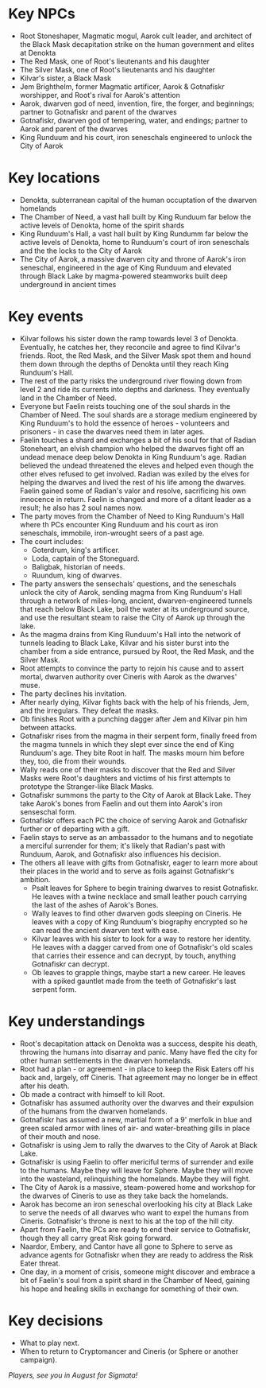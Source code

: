 # Key NPCs

- Root Stoneshaper, Magmatic mogul, Aarok cult leader, and architect of the Black Mask decapitation strike on the human government and elites at Denokta
- The Red Mask, one of Root's lieutenants and his daughter
- The Silver Mask, one of Root's lieutenants and his daughter
- Kilvar's sister, a Black Mask
- Jem Brighthelm, former Magmatic artificer, Aarok & Gotnafiskr worshipper, and Root's rival for Aarok's attention
- Aarok, dwarven god of need, invention, fire, the forger, and beginnings; partner to Gotnafiskr and parent of the dwarves
- Gotnafiskr, dwarven god of tempering, water, and endings; partner to Aarok and parent of the dwarves
- King Runduum and his court, iron seneschals engineered to unlock the City of Aarok

# Key locations

- Denokta, subterranean capital of the human occuptation of the dwarven homelands
- The Chamber of Need, a vast hall built by King Runduum far below the active levels of Denokta, home of the spirit shards
- King Runduum's Hall, a vast hall built by King Rundumm far below the active levels of Denokta, home to Runduum's court of iron seneschals and the the locks to the City of Aarok
- The City of Aarok, a massive dwarven city and throne of Aarok's iron seneschal, engineered in the age of King Runduum and elevated through Black Lake by magma-powered steamworks built deep underground in ancient times

# Key events

- Kilvar follows his sister down the ramp towards level 3 of Denokta. Eventually, he catches her, they reconcile and agree to find Kilvar's friends. Root, the Red Mask, and the Silver Mask spot them and hound them down through the depths of Denokta until they reach King Runduum's Hall.
- The rest of the party risks the underground river flowing down from level 2 and ride its currents into depths and darkness. They eventually land in the Chamber of Need.
- Everyone but Faelin reists touching one of the soul shards in the Chamber of Need. The soul shards are a storage medium engineered by King Runduum's to hold the essence of heroes - volunteers and prisoners - in case the dwarves need them in later ages.
- Faelin touches a shard and exchanges a bit of his soul for that of Radian Stoneheart, an elvish champion who helped the dwarves fight off an undead menace deep below Denokta in King Runduum's age. Radian believed the undead threatened the eleves and helped even though the other elves refused to get involved. Radian was exiled by the elves for helping the dwarves and lived the rest of his life among the dwarves. Faelin gained some of Radian's valor and resolve, sacrificing his own innocence in return. Faelin is changed and more of a ditant leader as a result; he also has 2 soul names now.
- The party moves from the Chamber of Need to King Runduum's Hall where th PCs encounter King Runduum and his court as iron seneschals, immobile, iron-wrought seers of a past age.
- The court includes:
  - Goterdrum, king's artificer.
  - Loda, captain of the Stoneguard.
  - Baligbak, historian of needs.
  - Ruundum, king of dwarves.
- The party answers the sensechals' questions, and the seneschals unlock the city of Aarok, sending magma from King Runduum's Hall through a network of miles-long, ancient, dwarven-engineered tunnels that reach below Black Lake, boil the water at its underground source, and use the resultant steam to raise the City of Aarok up through the lake.
- As the magma drains from King Runduum's Hall into the network of tunnels leading to Black Lake, Kilvar and his sister burst into the chamber from a side entrance, pursued by Root, the Red Mask, and the Silver Mask.
- Root attempts to convince the party to rejoin his cause and to assert mortal, dwarven authority over Cineris with Aarok as the dwarves' muse.
- The party declines his invitation.
- After nearly dying, Kilvar fights back with the help of his friends, Jem, and the irregulars. They defeat the masks. 
- Ob finishes Root with a punching dagger after Jem and Kilvar pin him between attacks.
- Gotnafiskr rises from the magma in their serpent form, finally freed from the magma tunnels in which they slept ever since the end of King Runduum's age. They bite Root in half. The masks mourn him before they, too, die from their wounds. 
- Wally reads one of their masks to discover that the Red and Silver Masks were Root's daughters and victims of his first attempts to prototype the Stranger-like Black Masks.
- Gotnafiskr summons the party to the City of Aarok at Black Lake. They take Aarok's bones from Faelin and out them into Aarok's iron senseschal form.
- Gotnafiskr offers each PC the choice of serving Aarok and Gotnafiskr further or of departing with a gift. 
- Faelin stays to serve as an ambassador to the humans and to negotiate a merciful surrender for them; it's likely that Radian's past with Runduum, Aarok, and Gotnafiskr also influences his decision. 
- The others all leave with gifts from Gotnafiskr, eager to learn more about their places in the world and to serve as foils against Gotnafiskr's ambition.
  - Psalt leaves for Sphere to begin training dwarves to resist Gotnafiskr. He leaves with a twine necklace and small leather pouch carrying the last of the ashes of Aarok's Bones.
  - Wally leaves to find other dwarven gods sleeping on Cineris. He leaves with a copy of King Runduum's biography encrypted so he can read the ancient dwarven text with ease.
  - Kilvar leaves with his sister to look for a way to restore her identity. He leaves with a dagger carved from one of Gotnafiskr's old scales that carries their essence and can decrypt, by touch, anything Gotnafiskr can decrypt.
  - Ob leaves to grapple things, maybe start a new career. He leaves with a spiked gauntlet made from the teeth of Gotnafiskr's last serpent form.

# Key understandings

- Root's decapitation attack on Denokta was a success, despite his death, throwing the humans into disarray and panic. Many have fled the city for other human settlements in the dwarven homelands.
- Root had a plan - or agreement - in place to keep the Risk Eaters off his back and, largely, off Cineris. That agreement may no longer be in effect after his death.
- Ob made a contract with himself to kill Root.
- Gotnafiskr has assumed authority over the dwarves and their expulsion of the humans from the dwarven homelands.
- Gotnafiskr has assumed a new, martial form of a 9' merfolk in blue and green scaled armor with lines of air- and water-breathing gills in place of their mouth and nose.
- Gotnafiskr is using Jem to rally the dwarves to the City of Aarok at Black Lake.
- Gotnafiskr is using Faelin to offer mericiful terms of surrender and exile to the humans. Maybe they will leave for Sphere. Maybe they will move into the wasteland, relinquishing the homelands. Maybe they will fight.
- The City of Aarok is a massive, steam-powered home and workshop for the dwarves of Cineris to use as they take back the homelands.
- Aarok has become an iron seneschal overlooking his city at Black Lake to serve the needs of all dwarves who want to expel the humans from Cineris. Gotnafiskr's throne is next to his at the top of the hill city.
- Apart from Faelin, the PCs are ready to end their service to Gotnafiskr, though they all carry great Risk going forward.
- Naardor, Embery, and Cantor have all gone to Sphere to serve as advance agents for Gotnafiskr when they are ready to address the Risk Eater threat.
- One day, in a moment of crisis, someone might discover and embrace a bit of Faelin's soul from a spirit shard in the Chamber of Need, gaining his hope and healing skills in exchange for something of their own.

# Key decisions

- What to play next.
- When to return to Cryptomancer and Cineris (or Sphere or another campaign).

*Players, see you in August for Sigmata!*

